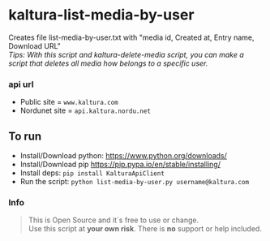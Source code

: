 # kaltura-list-media-by-user
Creates file list-media-by-user.txt with "media id, Created at, Entry name, Download URL"\
*Tips: With this script and kaltura-delete-media script, you can make a script that deletes all media how belongs to a specific user.*

### api url
* Public site = `www.kaltura.com`
* Nordunet site = `api.kaltura.nordu.net`

## To run
* Install/Download python:
https://www.python.org/downloads/
* Install/Download pip
https://pip.pypa.io/en/stable/installing/
* Install deps:
`pip install KalturaApiClient`
* Run the script:
`python list-media-by-user.py username@kaltura.com`

### Info
>This is Open Source and it´s free to use or change.\
Use this script at **your own risk**. There is **no** support or help included.
